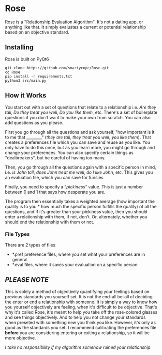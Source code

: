 # Rose
Rose is a "Relationship Evaluation Algorithm". It's not a dating app, or anything like that. It simply evaluates a current or potential relationship based on an objective standard.

## Installing
Rose is built on PyQt6
```
git clone https://github.com/smartycope/Rose.git
cd Rose
pip install -r requirements.txt
python3 src/main.py
```

## How it Works
You start out with a set of questions that relate to a relationship i.e. *Are they tall*, *Do they treat you well*, *Do you like them*, etc. There's a set of boilerplate questions if you don't want to make your own from scratch. You can also add questions as you please.

First you go through all the questions and ask yourself, "how important is it to me that ________" (*they are tall*, *they treat you well*, *you like them*). That creates a preferences file which you can save and reuse as you like. You only have to do this once, but as you learn more, you might go through and change your preferences. You can also specify certain things as "dealbreakers", but be careful of having too many.

Then, you go through all the questions again with a specific person in mind, i.e. *is John tall*, *does John treat me well*, *do I like John*, etc. This gives you an evaluation file, which you can save for funsies.

Finally, you need to specify a "*pickiness*" value. This is just a number between 0 and 1 that says how desperate you are.

The program then essentially takes a weighted average (how important the quality is to you * how much the specific person fulfills the quality) of all the questions, and if it's greater than your pickiness value, then you should enter a relationship with them, if not, don't. Or, alternately, whether you should end the relationship with them or not.

### File Types
There are 2 types of files:
- *.pref preference files, where you set what your preferences are in general
- *.eval files, where it saves your evaluation on a specific person

## *PLEASE NOTE*
This is solely a method of objectively quantifying your feelings based on previous standards you yourself set. It is not the end-all be-all of deciding the enter or end a relationship with someone. It is simply a way to know how you yourself objectively are feeling, when it's difficult to be objective. That's why it's called Rose, it's meant to help you take off the rose-colored glasses and see things objectively. And to help you not change your standards when preseted with something new you think you like. However, it's only as good as the standards you set. I recommend calibrating the preferences file **before** you are considering entering or exiting a relationship, so it will be more objective.

*I take no responsibility if my algorithm somehow ruined your relationship*
